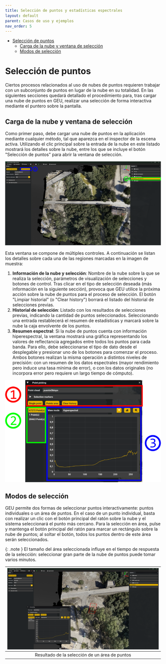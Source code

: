 ```yaml
---
title: Selección de puntos y estadísticas espectrales
layout: default
parent: Casos de uso y ejemplos
nav_order: 5
---
```


- [Selección de puntos](#selección-de-puntos)
  - [Carga de la nube y ventana de selección](#carga-de-la-nube-y-ventana-de-selección)
  - [Modos de selección](#modos-de-selección)


# Selección de puntos

Ciertos procesos relacionados al uso de nubes de puntos requieren trabajar con un subconjunto de puntos en lugar de la nube en su totalidad. En las siguientes secciones quedará detallado el procedimiento para, tras cargar una nube de puntos en GEU, realizar una selección de forma interactiva mediante el puntero sobre la pantalla.

## Carga de la nube y ventana de selección

Como primer paso, debe cargar una nube de puntos en la aplicación mediante cualquier método, tal que aparezca en el inspector de la escena activa. Utilizando el clic principal sobre la entrada de la nube en este listado mostrará los detalles sobre la nube, entre los que se incluye el botón "Selección de puntos" para abrir la ventana de selección.


![Vista del inspector tras seleccionar una nube de puntos en GEU](./Assets/Images/seleccion_input.png)

Esta ventana se compone de múltiples controles. A continuación se listan los detalles sobre cada una de las regiones marcadas en la imagen de muestra:

1. **Información de la nube y selección**: Nombre de la nube sobre la que se realiza la selección, parámetros de visualización de selecciones y botones de control. Tras clicar en el tipo de selección deseada (más información en la siguiente sección), provoca que GEU utilice la próxima acción sobre la nube de puntos para el proceso de selección. El botón "Limpiar historial" (o "Clear history") borrará el listado del historial de selecciones previas.
2. **Historial de selección**: Listado con los resultados de selecciones previas, indicando la cantidad de puntos seleccionados. Seleccionando una entrada restablecerá el resumen de estadísticas y marcará sobre la nube la caja envolvente de los puntos.
3. **Resumen espectral**: Si la nube de puntos cuenta con información hiperespectral, la ventana mostrará una gráfica representando los valores de reflectancia agregados entre todos los puntos para cada banda. Para ello, debe seleccionarse el tipo de dato desde el desplegable y presionar uno de los botones para comenzar el proceso. Ambos botones realizan la misma operación a distintos niveles de precisión: con un resumen de los datos espectrales (mayor rendimiento pero induce una tasa mínima de error), o con los datos originales (no incorpora error pero requiere un largo tiempo de cómputo).

![Detalles de la ventana de selección de puntos de una nube en GEU](./Assets/Images/seleccion_window.png)


## Modos de selección

GEU permite dos formas de seleccionar puntos interactivamente: puntos individuales o un área de puntos. En el caso de un punto individual, basta con realizar un clic con el botón principal del ratón sobre la nube y el sistema seleccionará el punto más cercano. Para la selección en área, pulse y mantenga el botón principal del ratón para marcar un rectángulo sobre la nube de puntos; al soltar el botón, todos los puntos dentro de este área serán seleccionados.

{: .note }
El tamaño del área seleccionada influye en el tiempo de respuesta de la selección: seleccionar gran parte de la nube de puntos puede tomar varios minutos.

|![Resultado de la selección de un área de puntos](./Assets/Images/seleccion_selArea.png)|
|:-: |
|Resultado de la selección de un área de puntos|

<!-- # Análisis espectral

Uno de los usos para la selección de un subconjunto de puntos consiste en realizar un análisis a menor escala sobre la información espectral fusionada en la nube. Dado el gran tamaño de los datos fusionados, trabajar con la totalidad de los mismos requiere tiempos de ejecución excesivos y un alto uso de los recursos del sistema; esto se solventa limitando el conjunto de datos a un subconjunto mucho menor seleccionado manualmente.

{: .warning }
La visualización espectral se encuentra limitada a datos hiperespectrales.

Desde la propia ventana de selección, al marcar un entrada del historial se mostrará una gráfica sobre la cual pueden visualizarse los datos espectrales. Sobre esta, el selector desplegable permite elegir qué tipo de información consultar, y los botones junto a este acceden y generan la gráfica con los datos asociados. -->
